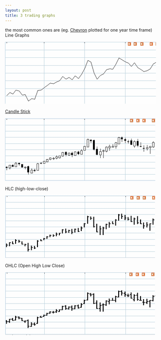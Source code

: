 ```yaml
---
layout: post
title: 3 trading graphs
---
```


the most common ones are (eg. [Chevron](http://moneycentral.msn.com/investor/charts/chartdl.aspx?PT=7&showchartbt=Redraw+chart&compsyms=&CA=1&D4=1&DD=1&D5=0&DCS=2&MA0=0&MA1=0&CF=0&D7=&D6=&symbol=CVX&nocookie=1&SZ=0) plotted for one year time frame) Line Graphs

![](/img/trading_chart6.jpg)

[Candle Stick](http://stockcharts.com/school/doku.php?id=chart_school:chart_analysis:introduction_to_candlesticks)

![](/img/trading_chart7.jpg)

HLC (high-low-close)

![](/img/trading_chart8.jpg)

OHLC (Open High Low Close)

![](/img/trading_chart9.jpg)
